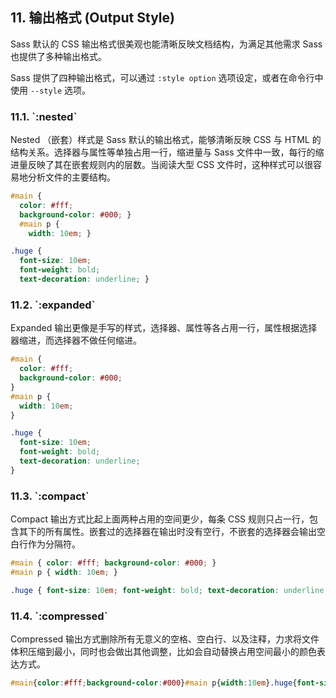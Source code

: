 <h2 id="t11">11. 输出格式 (Output Style)</h2>

Sass 默认的 CSS 输出格式很美观也能清晰反映文档结构，为满足其他需求 Sass 也提供了多种输出格式。

Sass 提供了四种输出格式，可以通过 `:style option` 选项设定，或者在命令行中使用 `--style` 选项。

<h3 id="t11-1">11.1. `:nested`</h3>

Nested （嵌套）样式是 Sass 默认的输出格式，能够清晰反映 CSS 与 HTML 的结构关系。选择器与属性等单独占用一行，缩进量与 Sass 文件中一致，每行的缩进量反映了其在嵌套规则内的层数。当阅读大型 CSS 文件时，这种样式可以很容易地分析文件的主要结构。

```css
#main {
  color: #fff;
  background-color: #000; }
  #main p {
    width: 10em; }

.huge {
  font-size: 10em;
  font-weight: bold;
  text-decoration: underline; }
```

<h3 id="t11-2">11.2. `:expanded`</h3>

Expanded 输出更像是手写的样式，选择器、属性等各占用一行，属性根据选择器缩进，而选择器不做任何缩进。

```css
#main {
  color: #fff;
  background-color: #000;
}
#main p {
  width: 10em;
}

.huge {
  font-size: 10em;
  font-weight: bold;
  text-decoration: underline;
}
```

<h3 id="t11-3">11.3. `:compact`</h3>

Compact 输出方式比起上面两种占用的空间更少，每条 CSS 规则只占一行，包含其下的所有属性。嵌套过的选择器在输出时没有空行，不嵌套的选择器会输出空白行作为分隔符。

```css
#main { color: #fff; background-color: #000; }
#main p { width: 10em; }

.huge { font-size: 10em; font-weight: bold; text-decoration: underline; }
```

<h3 id="t11-4">11.4. `:compressed`</h3>

Compressed 输出方式删除所有无意义的空格、空白行、以及注释，力求将文件体积压缩到最小，同时也会做出其他调整，比如会自动替换占用空间最小的颜色表达方式。

```css
#main{color:#fff;background-color:#000}#main p{width:10em}.huge{font-size:10em;font-weight:bold;text-decoration:underline}
```
